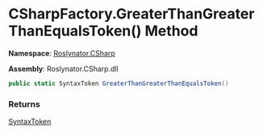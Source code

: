 # CSharpFactory\.GreaterThanGreaterThanEqualsToken\(\) Method

**Namespace**: [Roslynator.CSharp](../../README.md)

**Assembly**: Roslynator\.CSharp\.dll

```csharp
public static SyntaxToken GreaterThanGreaterThanEqualsToken()
```

### Returns

[SyntaxToken](https://docs.microsoft.com/en-us/dotnet/api/microsoft.codeanalysis.syntaxtoken)

